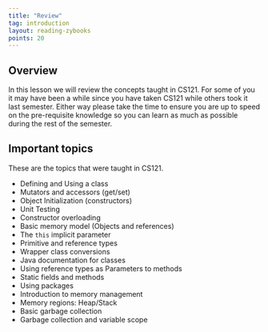 ```yaml
---
title: "Review"
tag: introduction
layout: reading-zybooks
points: 20
---
```


## Overview

In this lesson we will review the concepts taught in CS121. For some of you it may have been a while
since you have taken CS121 while others took it last semester. Either way please take the time to
ensure you are up to speed on the pre-requisite knowledge so you can learn as much as possible
during the rest of the semester.

## Important topics

These are the topics that were taught in CS121.

- Defining and Using a class
- Mutators and accessors (get/set)
- Object Initialization (constructors)
- Unit Testing
- Constructor overloading
- Basic memory model (Objects and references)
- The `this` implicit parameter
- Primitive and reference types
- Wrapper class conversions
- Java documentation for classes
- Using reference types as Parameters to methods
- Static fields and methods
- Using packages
- Introduction to memory management
- Memory regions: Heap/Stack
- Basic garbage collection
- Garbage collection and variable scope
